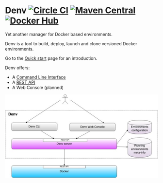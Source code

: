 Denv [![Circle CI](https://circleci.com/gh/ssouporg/denv.svg?style=badge)](https://circleci.com/gh/ssouporg/denv) [![Maven Central](https://maven-badges.herokuapp.com/maven-central/org.ssoup.denv/denv/badge.svg)](https://maven-badges.herokuapp.com/maven-central/org.ssoup.denv/denv)
[![Docker Hub](http://dockeri.co/image/alebellu/denv)](https://registry.hub.docker.com/u/alebellu/denv/)
====

Yet another manager for Docker based environments.

Denv is a tool to build, deploy, launch and clone versioned Docker environments.

Go to the [Quick start](https://github.com/ssouporg/denv/wiki/Quick-start) page for an introduction.

Denv offers:

- A [Command Line Interface](https://github.com/ssouporg/denv/wiki/CLI-Commands)
- A [REST API](https://github.com/ssouporg/denv/wiki/REST-API)
- A Web Console (planned)

![Denv L](docs/images/denv_small.jpg "Denv")
